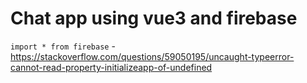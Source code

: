 # Chat app using vue3 and firebase

`import * from firebase` - https://stackoverflow.com/questions/59050195/uncaught-typeerror-cannot-read-property-initializeapp-of-undefined